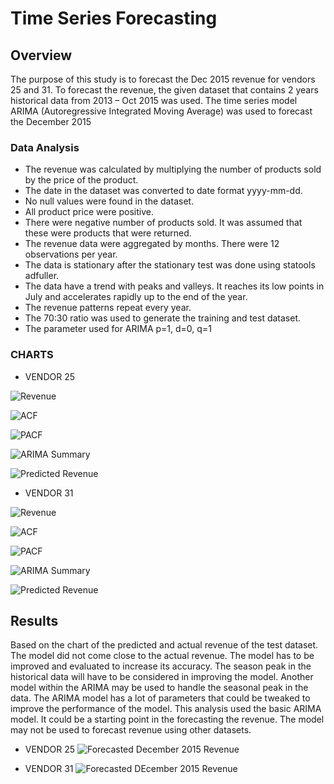 # Time Series Forecasting

## Overview
   The purpose of this study is to forecast the Dec 2015 revenue for vendors 25 and 31. To forecast the revenue, the given dataset that contains 2 years historical data from 2013 – Oct 2015 was used. The time series model ARIMA (Autoregressive Integrated Moving Average) was used to forecast the December 2015
### Data Analysis
- The revenue was calculated by multiplying the number of products sold by the price of the product. 
- The date in the dataset was converted to date format yyyy-mm-dd. 
- No null values were found in the dataset. 
- All product price were positive. 
- There were negative number of products sold. It was assumed that these were products that were returned. 
- The revenue data were aggregated by months. There were 12 observations per year. 
- The data is stationary after the stationary test was done using statools adfuller.
- The data have a trend with peaks and valleys. It reaches its low points in July and accelerates rapidly up to the end of the year. 
- The revenue patterns repeat every year. 
- The 70:30 ratio was used to generate the training and test dataset.
- The parameter used for ARIMA p=1, d=0, q=1

### CHARTS
  - VENDOR 25
  
![Revenue](https://github.com/fmgribbon/time_regression/blob/main/resources/Monthly_Revenue_25.PNG)

![ACF](https://github.com/fmgribbon/time_regression/blob/main/resources/ACF_vendor25.PNG)

![PACF](https://github.com/fmgribbon/time_regression/blob/main/resources/PACF_vendor25.PNG)

![ARIMA Summary](https://github.com/fmgribbon/time_regression/blob/main/resources/Summary_vendor25.PNG)

![Predicted Revenue](https://github.com/fmgribbon/time_regression/blob/main/resources/predicted_vendor25.PNG)
  - VENDOR 31
  
![Revenue](https://github.com/fmgribbon/time_regression/blob/main/resources/Monthly_Revenue_31.PNG)  

![ACF](https://github.com/fmgribbon/time_regression/blob/main/resources/ACF_vendor31.PNG)

![PACF](https://github.com/fmgribbon/time_regression/blob/main/resources/PACF_vendor31.PNG)

![ARIMA Summary](https://github.com/fmgribbon/time_regression/blob/main/resources/Summary_vendor31.PNG)

![Predicted Revenue](https://github.com/fmgribbon/time_regression/blob/main/resources/predicted_vendor31.PNG)


## Results
 
  Based on the chart of the predicted and actual revenue of the test dataset. The model did not come close to the actual revenue. The model has to be improved and evaluated to increase its accuracy. The season peak in the historical data will have to be considered in improving the model. Another model within the ARIMA may be used to handle the seasonal peak in the data. 
  The ARIMA model has a lot of parameters that could be tweaked to improve the performance of the model. This analysis used the basic ARIMA model. It could be a starting point in the forecasting the revenue. The model may not be used to forecast revenue using other datasets.
 
   - VENDOR 25
![Forecasted December 2015 Revenue](https://github.com/fmgribbon/time_regression/blob/main/resources/Forecasted_vendor25.PNG)
 
   - VENDOR 31
![Forecasted DEcember 2015 Revenue](https://github.com/fmgribbon/time_regression/blob/main/resources/Forecasted_vendor31.PNG)